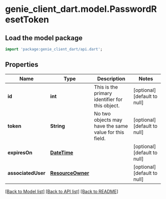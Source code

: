 # genie_client_dart.model.PasswordResetToken

## Load the model package
```dart
import 'package:genie_client_dart/api.dart';
```

## Properties
Name | Type | Description | Notes
------------ | ------------- | ------------- | -------------
**id** | **int** | This is the primary identifier for this object.  | [optional] [default to null]
**token** | **String** | No two objects may have the same value for this field.  | [optional] [default to null]
**expiresOn** | [**DateTime**](DateTime.md) |  | [optional] [default to null]
**associatedUser** | [**ResourceOwner**](ResourceOwner.md) |  | [optional] [default to null]

[[Back to Model list]](../README.md#documentation-for-models) [[Back to API list]](../README.md#documentation-for-api-endpoints) [[Back to README]](../README.md)


